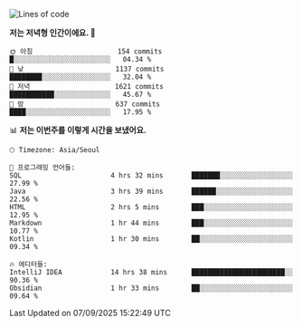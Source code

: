   <!--START_SECTION:waka-->
![Lines of code](https://img.shields.io/badge/%EC%A0%80%EB%8A%94%20%EC%97%AC%ED%83%9C%EA%B9%8C%EC%A7%80%20-1.9%20million%20%EC%A4%84%EC%9D%98%20%EC%BD%94%EB%93%9C%EB%A5%BC%20%EC%9E%91%EC%84%B1%ED%96%88%EC%96%B4%EC%9A%94.-blue)

**저는 저녁형 인간이에요. 🦉** 

```text
🌞 아침                     154 commits         █░░░░░░░░░░░░░░░░░░░░░░░░   04.34 % 
🌆 낮　                     1137 commits        ████████░░░░░░░░░░░░░░░░░   32.04 % 
🌃 저녁                     1621 commits        ███████████░░░░░░░░░░░░░░   45.67 % 
🌙 밤　                     637 commits         ████░░░░░░░░░░░░░░░░░░░░░   17.95 % 
```


📊 **저는 이번주를 이렇게 시간을 보냈어요.** 

```text
🕑︎ Timezone: Asia/Seoul

💬 프로그래밍 언어들: 
SQL                      4 hrs 32 mins       ███████░░░░░░░░░░░░░░░░░░   27.99 % 
Java                     3 hrs 39 mins       ██████░░░░░░░░░░░░░░░░░░░   22.56 % 
HTML                     2 hrs 5 mins        ███░░░░░░░░░░░░░░░░░░░░░░   12.95 % 
Markdown                 1 hr 44 mins        ███░░░░░░░░░░░░░░░░░░░░░░   10.77 % 
Kotlin                   1 hr 30 mins        ██░░░░░░░░░░░░░░░░░░░░░░░   09.34 % 

🔥 에디터들: 
IntelliJ IDEA            14 hrs 38 mins      ███████████████████████░░   90.36 % 
Obsidian                 1 hr 33 mins        ██░░░░░░░░░░░░░░░░░░░░░░░   09.64 % 
```


 Last Updated on 07/09/2025 15:22:49 UTC
<!--END_SECTION:waka-->
